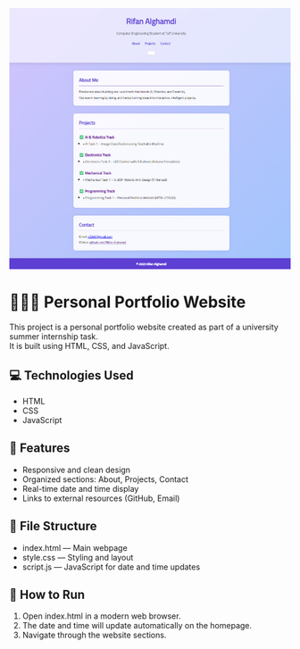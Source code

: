 ![preview](Programming-Task1-screenshot.jpg)
# 👩🏻‍💻 Personal Portfolio Website

This project is a personal portfolio website created as part of a university summer internship task.  
It is built using HTML, CSS, and JavaScript.

## 💻 Technologies Used  
- HTML  
- CSS  
- JavaScript

## 🚀 Features  
- Responsive and clean design  
- Organized sections: About, Projects, Contact  
- Real-time date and time display  
- Links to external resources (GitHub, Email)

## 📁 File Structure  
- index.html — Main webpage  
- style.css — Styling and layout  
- script.js — JavaScript for date and time updates

## 📌 How to Run  
1. Open index.html in a modern web browser.  
2. The date and time will update automatically on the homepage.  
3. Navigate through the website sections.
